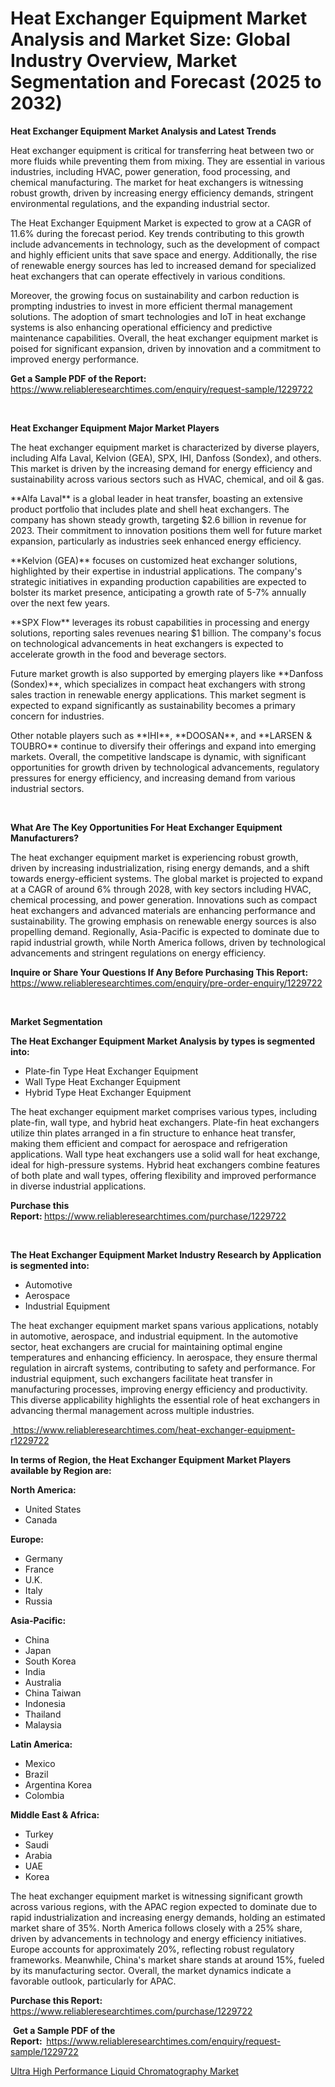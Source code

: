 <p><h1>Heat Exchanger Equipment Market Analysis and Market Size: Global Industry Overview, Market Segmentation and Forecast (2025 to 2032)</h1></p><p><strong>Heat Exchanger Equipment Market Analysis and Latest Trends</strong></p>
<p><p>Heat exchanger equipment is critical for transferring heat between two or more fluids while preventing them from mixing. They are essential in various industries, including HVAC, power generation, food processing, and chemical manufacturing. The market for heat exchangers is witnessing robust growth, driven by increasing energy efficiency demands, stringent environmental regulations, and the expanding industrial sector.</p><p>The Heat Exchanger Equipment Market is expected to grow at a CAGR of 11.6% during the forecast period. Key trends contributing to this growth include advancements in technology, such as the development of compact and highly efficient units that save space and energy. Additionally, the rise of renewable energy sources has led to increased demand for specialized heat exchangers that can operate effectively in various conditions.</p><p>Moreover, the growing focus on sustainability and carbon reduction is prompting industries to invest in more efficient thermal management solutions. The adoption of smart technologies and IoT in heat exchange systems is also enhancing operational efficiency and predictive maintenance capabilities. Overall, the heat exchanger equipment market is poised for significant expansion, driven by innovation and a commitment to improved energy performance.</p></p>
<p><strong>Get a Sample PDF of the Report:&nbsp;</strong> <a href="https://www.reliableresearchtimes.com/enquiry/request-sample/1229722?utm_campaign=2384&utm_medium=2&utm_source=Github&utm_content=ia&utm_term=18022025&utm_id=heat-exchanger-equipment">https://www.reliableresearchtimes.com/enquiry/request-sample/1229722</a></p>
<p>&nbsp;</p>
<p><strong>Heat Exchanger Equipment Major Market Players</strong></p>
<p><p>The heat exchanger equipment market is characterized by diverse players, including Alfa Laval, Kelvion (GEA), SPX, IHI, Danfoss (Sondex), and others. This market is driven by the increasing demand for energy efficiency and sustainability across various sectors such as HVAC, chemical, and oil & gas.</p><p>**Alfa Laval** is a global leader in heat transfer, boasting an extensive product portfolio that includes plate and shell heat exchangers. The company has shown steady growth, targeting $2.6 billion in revenue for 2023. Their commitment to innovation positions them well for future market expansion, particularly as industries seek enhanced energy efficiency.</p><p>**Kelvion (GEA)** focuses on customized heat exchanger solutions, highlighted by their expertise in industrial applications. The company's strategic initiatives in expanding production capabilities are expected to bolster its market presence, anticipating a growth rate of 5-7% annually over the next few years.</p><p>**SPX Flow** leverages its robust capabilities in processing and energy solutions, reporting sales revenues nearing $1 billion. The company's focus on technological advancements in heat exchangers is expected to accelerate growth in the food and beverage sectors.</p><p>Future market growth is also supported by emerging players like **Danfoss (Sondex)**, which specializes in compact heat exchangers with strong sales traction in renewable energy applications. This market segment is expected to expand significantly as sustainability becomes a primary concern for industries.</p><p>Other notable players such as **IHI**, **DOOSAN**, and **LARSEN & TOUBRO** continue to diversify their offerings and expand into emerging markets. Overall, the competitive landscape is dynamic, with significant opportunities for growth driven by technological advancements, regulatory pressures for energy efficiency, and increasing demand from various industrial sectors.</p></p>
<p>&nbsp;</p>
<p><strong>What Are The Key Opportunities For Heat Exchanger Equipment Manufacturers?</strong></p>
<p><p>The heat exchanger equipment market is experiencing robust growth, driven by increasing industrialization, rising energy demands, and a shift towards energy-efficient systems. The global market is projected to expand at a CAGR of around 6% through 2028, with key sectors including HVAC, chemical processing, and power generation. Innovations such as compact heat exchangers and advanced materials are enhancing performance and sustainability. The growing emphasis on renewable energy sources is also propelling demand. Regionally, Asia-Pacific is expected to dominate due to rapid industrial growth, while North America follows, driven by technological advancements and stringent regulations on energy efficiency.</p></p>
<p><strong>Inquire or Share Your Questions If Any Before Purchasing This Report:</strong> <a href="https://www.reliableresearchtimes.com/enquiry/pre-order-enquiry/1229722?utm_campaign=2384&utm_medium=2&utm_source=Github&utm_content=ia&utm_term=18022025&utm_id=heat-exchanger-equipment">https://www.reliableresearchtimes.com/enquiry/pre-order-enquiry/1229722</a></p>
<p>&nbsp;</p>
<p><strong>Market Segmentation</strong></p>
<p><strong>The Heat Exchanger Equipment Market Analysis by types is segmented into:</strong></p>
<p><ul><li>Plate-fin Type Heat Exchanger Equipment</li><li>Wall Type Heat Exchanger Equipment</li><li>Hybrid Type Heat Exchanger Equipment</li></ul></p>
<p><p>The heat exchanger equipment market comprises various types, including plate-fin, wall type, and hybrid heat exchangers. Plate-fin heat exchangers utilize thin plates arranged in a fin structure to enhance heat transfer, making them efficient and compact for aerospace and refrigeration applications. Wall type heat exchangers use a solid wall for heat exchange, ideal for high-pressure systems. Hybrid heat exchangers combine features of both plate and wall types, offering flexibility and improved performance in diverse industrial applications.</p></p>
<p><strong>Purchase this Report:&nbsp;</strong><a href="https://www.reliableresearchtimes.com/purchase/1229722?utm_campaign=2384&utm_medium=2&utm_source=Github&utm_content=ia&utm_term=18022025&utm_id=heat-exchanger-equipment">https://www.reliableresearchtimes.com/purchase/1229722</a></p>
<p>&nbsp;</p>
<p><strong>The Heat Exchanger Equipment Market Industry Research by Application is segmented into:</strong></p>
<p><ul><li>Automotive</li><li>Aerospace</li><li>Industrial Equipment</li></ul></p>
<p><p>The heat exchanger equipment market spans various applications, notably in automotive, aerospace, and industrial equipment. In the automotive sector, heat exchangers are crucial for maintaining optimal engine temperatures and enhancing efficiency. In aerospace, they ensure thermal regulation in aircraft systems, contributing to safety and performance. For industrial equipment, such exchangers facilitate heat transfer in manufacturing processes, improving energy efficiency and productivity. This diverse applicability highlights the essential role of heat exchangers in advancing thermal management across multiple industries.</p></p>
<p><a href="https://www.reliableresearchtimes.com/heat-exchanger-equipment-r1229722?utm_campaign=2384&utm_medium=2&utm_source=Github&utm_content=ia&utm_term=18022025&utm_id=heat-exchanger-equipment">&nbsp;https://www.reliableresearchtimes.com/heat-exchanger-equipment-r1229722</a></p>
<p><strong>In terms of Region, the Heat Exchanger Equipment Market Players available by Region are:</strong></p>
<p>
    <p> <strong> North America: </strong>
        <ul>
            <li>United States</li>
            <li>Canada</li>
        </ul>
        </p> 
    <p> <strong> Europe: </strong>
        <ul>
            <li>Germany</li>
            <li>France</li>
            <li>U.K.</li>
            <li>Italy</li>
            <li>Russia</li>
        </ul>
        </p> 
    <p> <strong> Asia-Pacific: </strong>
        <ul>
            <li>China</li>
            <li>Japan</li>
            <li>South Korea</li>
            <li>India</li>
            <li>Australia</li>
            <li>China Taiwan</li>
            <li>Indonesia</li>
            <li>Thailand</li>
            <li>Malaysia</li>
        </ul>
        </p> 
    <p> <strong> Latin America: </strong>
        <ul>
            <li>Mexico</li>
            <li>Brazil</li>
            <li>Argentina Korea</li>
            <li>Colombia</li>
        </ul>
        </p> 
    <p> <strong> Middle East & Africa: </strong>
        <ul>
            <li>Turkey</li>
            <li>Saudi</li>
            <li>Arabia</li>
            <li>UAE</li>
            <li>Korea</li>
        </ul>
    </p>
    </p>
<p><p>The heat exchanger equipment market is witnessing significant growth across various regions, with the APAC region expected to dominate due to rapid industrialization and increasing energy demands, holding an estimated market share of 35%. North America follows closely with a 25% share, driven by advancements in technology and energy efficiency initiatives. Europe accounts for approximately 20%, reflecting robust regulatory frameworks. Meanwhile, China's market share stands at around 15%, fueled by its manufacturing sector. Overall, the market dynamics indicate a favorable outlook, particularly for APAC.</p></p>
<p><strong>Purchase this Report: </strong><a href="https://www.reliableresearchtimes.com/purchase/1229722?utm_campaign=2384&utm_medium=2&utm_source=Github&utm_content=ia&utm_term=18022025&utm_id=heat-exchanger-equipment">https://www.reliableresearchtimes.com/purchase/1229722</a></p>
<p>&nbsp;<strong>Get a Sample PDF of the Report:&nbsp;&nbsp;</strong><a href="https://www.reliableresearchtimes.com/enquiry/request-sample/1229722?utm_campaign=2384&utm_medium=2&utm_source=Github&utm_content=ia&utm_term=18022025&utm_id=heat-exchanger-equipment">https://www.reliableresearchtimes.com/enquiry/request-sample/1229722</a></p>
<p><strong></strong></p>
<p><p><a href="https://github.com/alberthagorsuch/Market-Research-Report-List-1/blob/main/ultra-high-performance-liquid-chromatography-market.md?utm_campaign=2384&utm_medium=2&utm_source=Github&utm_content=ia&utm_term=18022025&utm_id=heat-exchanger-equipment">Ultra High Performance Liquid Chromatography Market</a></p></p>